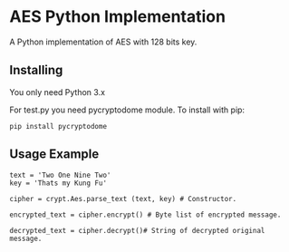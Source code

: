 # AES Python Implementation
A Python implementation of AES with 128 bits key.

## Installing

You only need Python 3.x

For test.py you need pycryptodome module. 
To install with pip:
```
pip install pycryptodome
```

## Usage Example

```
text = 'Two One Nine Two'
key = 'Thats my Kung Fu'
```
```
cipher = crypt.Aes.parse_text (text, key) # Constructor.
```
```
encrypted_text = cipher.encrypt() # Byte list of encrypted message.
```
```
decrypted_text = cipher.decrypt()# String of decrypted original message.
```
